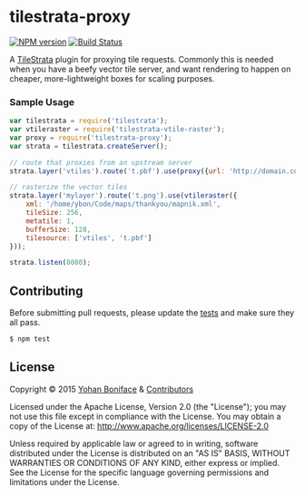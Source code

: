 # tilestrata-proxy
[![NPM version](http://img.shields.io/npm/v/tilestrata-proxy.svg?style=flat)](https://www.npmjs.org/package/tilestrata-proxy)
[![Build Status](http://img.shields.io/travis/naturalatlas/tilestrata-proxy/master.svg?style=flat)](https://travis-ci.org/naturalatlas/tilestrata-proxy)

A [TileStrata](https://github.com/naturalatlas/tilestrata) plugin for proxying tile requests. Commonly this is needed when you have a beefy vector tile server, and want rendering to happen on cheaper, more-lightweight boxes for scaling purposes.

### Sample Usage

```js
var tilestrata = require('tilestrata');
var vtileraster = require('tilestrata-vtile-raster');
var proxy = require('tilestrata-proxy');
var strata = tilestrata.createServer();

// route that proxies from an upstream server
strata.layer('vtiles').route('t.pbf').use(proxy({url: 'http://domain.com/{z}/{x}/{y}.mvt'}));

// rasterize the vector tiles
strata.layer('mylayer').route('t.png').use(vtileraster({
    xml: '/home/ybon/Code/maps/thankyou/mapnik.xml',
    tileSize: 256,
    metatile: 1,
    bufferSize: 128,
    tilesource: ['vtiles', 't.pbf']
}));

strata.listen(8080);
```

## Contributing

Before submitting pull requests, please update the [tests](test) and make sure they all pass.

```sh
$ npm test
```

## License

Copyright &copy; 2015 [Yohan Boniface](https://github.com/yohanboniface) & [Contributors](https://github.com/naturalatlas/tilestrata-proxy/graphs/contributors)

Licensed under the Apache License, Version 2.0 (the "License"); you may not use this file except in compliance with the License. You may obtain a copy of the License at: http://www.apache.org/licenses/LICENSE-2.0

Unless required by applicable law or agreed to in writing, software distributed under the License is distributed on an "AS IS" BASIS, WITHOUT WARRANTIES OR CONDITIONS OF ANY KIND, either express or implied. See the License for the specific language governing permissions and limitations under the License.
